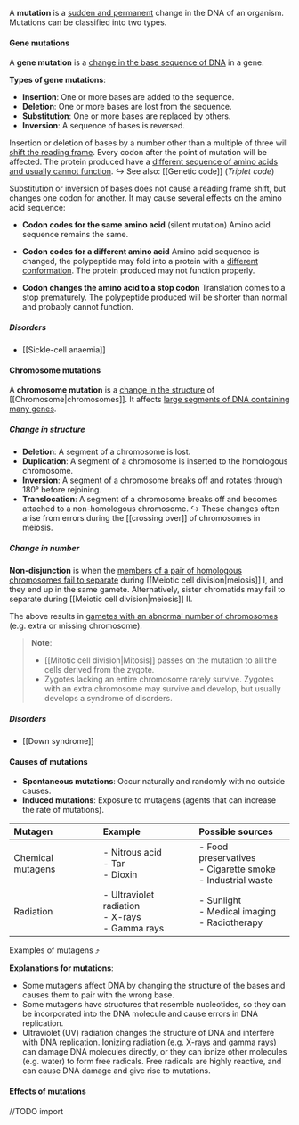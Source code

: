 A **mutation** is a <u>sudden and permanent</u> change in the DNA of an organism. Mutations can be classified into two types.

#### Gene mutations
A **gene mutation** is a <u>change in the base sequence of DNA</u> in a gene.

**Types of gene mutations**:
- **Insertion**: One or more bases are added to the sequence.
- **Deletion**: One or more bases are lost from the sequence.
- **Substitution**: One or more bases are replaced by others.
- **Inversion**: A sequence of bases is reversed.

Insertion or deletion of bases by a number other than a multiple of three will <u>shift the reading frame</u>. Every codon after the point of mutation will be affected. The protein produced have a <u>different sequence of amino acids and usually cannot function</u>.
↪️ See also: [[Genetic code]] (*Triplet code*)

Substitution or inversion of bases does not cause a reading frame shift, but changes one codon for another. It may cause several effects on the amino acid sequence:

- **Codon codes for the same amino acid** (silent mutation)
  Amino acid sequence remains the same.

- **Codon codes for a different amino acid**
  Amino acid sequence is changed, the polypeptide may fold into a protein with a <u>different conformation</u>. The protein produced may not function properly.

- **Codon changes the amino acid to a stop codon**
  Translation comes to a stop prematurely. The polypeptide produced will be shorter than normal and probably cannot function.

##### Disorders
- [[Sickle-cell anaemia]]

#### Chromosome mutations
A **chromosome mutation** is a <u>change in the structure</u> of [[Chromosome|chromosomes]]. It affects <u>large segments of DNA containing many genes</u>.

##### Change in structure
- **Deletion**: A segment of a chromosome is lost.
- **Duplication**: A segment of a chromosome is inserted to the homologous chromosome.
- **Inversion**: A segment of a chromosome breaks off and rotates through 180° before rejoining.
- **Translocation**: A segment of a chromosome breaks off and becomes attached to a non-homologous chromosome.
↪️ These changes often arise from errors during the [[crossing over]] of chromosomes in meiosis.

##### Change in number
**Non-disjunction** is when the <u>members of a pair of homologous chromosomes fail to separate</u> during [[Meiotic cell division|meiosis]] I, and they end up in the same gamete. Alternatively, sister chromatids may fail to separate during [[Meiotic cell division|meiosis]] II.

The above results in <u>gametes with an abnormal number of chromosomes</u> (e.g. extra or missing chromosome).

> **Note**:
> - [[Mitotic cell division|Mitosis]] passes on the mutation to all the cells derived from the zygote.
> - Zygotes lacking an entire chromosome rarely survive. Zygotes with an extra chromosome may survive and develop, but usually develops a syndrome of disorders.

##### Disorders
- [[Down syndrome]]

#### Causes of mutations
- **Spontaneous mutations**: Occur naturally and randomly with no outside causes.
- **Induced mutations**: Exposure to mutagens (agents that can increase the rate of mutations).

| Mutagen           | Example                                             | Possible sources                                                |
| :---------------- | :-------------------------------------------------- | :-------------------------------------------------------------- |
| Chemical mutagens | - Nitrous acid<br>- Tar<br>- Dioxin                 | - Food preservatives<br>- Cigarette smoke<br>- Industrial waste |
| Radiation         | - Ultraviolet radiation<br>- X-rays<br>- Gamma rays | - Sunlight<br>- Medical imaging<br>- Radiotherapy               |
Examples of mutagens ⤴️

**Explanations for mutations**:
- Some mutagens affect DNA by changing the structure of the bases and causes them to pair with the wrong base.
- Some mutagens have structures that resemble nucleotides, so they can be incorporated into the DNA molecule and cause errors in DNA replication.
- Ultraviolet (UV) radiation changes the structure of DNA and interfere with DNA replication. Ionizing radiation (e.g. X-rays and gamma rays) can damage DNA molecules directly, or they can ionize other molecules (e.g. water) to form free radicals. Free radicals are highly reactive, and can cause DNA damage and give rise to mutations.

#### Effects of mutations
//TODO import

